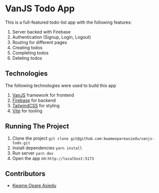 # VanJS Todo App

This is a full-featured todo-list app with the following features:
1. Server backed with Firebase
2. Authentication (Signup, Login, Logout)
3. Routing for different pages
4. Creating todos
5. Completing todos
6. Deleting todos

## Technologies
The following technologies were used to build this app

1. [VanJS](https://vanjs.org) framework for frontend
2. [Firebase](https://firebase.google.com) for backend
3. [TailwindCSS](https://tailwindcss.com) for styling
4. [Vite](https://vitejs.dev) for tooling

## Running The Project
1. Clone the project `git clone git@github.com:kwameopareasiedu/vanjs-todo.git`
2. Install dependencies `yarn install`
3. Run server `yarn dev`
4. Open the app on `http://localhost:5173`

## Contributors
- [Kwame Opare Asiedu](https://github.com/kwameopareasiedu)
